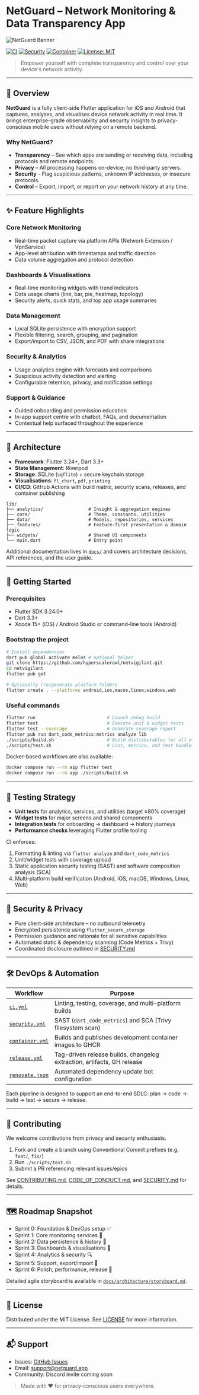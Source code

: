# NetGuard – Network Monitoring & Data Transparency App

![NetGuard Banner](docs/images/logo.png)

[![CI](https://github.com/hyperscalerowl/netvigilant/actions/workflows/ci.yml/badge.svg)](https://github.com/hyperscalerowl/netvigilant/actions/workflows/ci.yml)
[![Security](https://github.com/hyperscalerowl/netvigilant/actions/workflows/security.yml/badge.svg)](https://github.com/hyperscalerowl/netvigilant/actions/workflows/security.yml)
[![Container](https://github.com/hyperscalerowl/netvigilant/actions/workflows/container.yml/badge.svg)](https://github.com/hyperscalerowl/netvigilant/actions/workflows/container.yml)
[![License: MIT](https://img.shields.io/badge/License-MIT-yellow.svg)](LICENSE)

> Empower yourself with complete transparency and control over your device's network activity.

---

## 📖 Overview

**NetGuard** is a fully client-side Flutter application for iOS and Android that captures, analyses, and visualises device network activity in real time. It brings enterprise-grade observability and security insights to privacy-conscious mobile users without relying on a remote backend.

### Why NetGuard?
- **Transparency** – See which apps are sending or receiving data, including protocols and remote endpoints.
- **Privacy** – All processing happens on-device; no third-party servers.
- **Security** – Flag suspicious patterns, unknown IP addresses, or insecure protocols.
- **Control** – Export, import, or report on your network history at any time.

---

## ✨ Feature Highlights

### Core Network Monitoring
- Real-time packet capture via platform APIs (Network Extension / VpnService)
- App-level attribution with timestamps and traffic direction
- Data volume aggregation and protocol detection

### Dashboards & Visualisations
- Real-time monitoring widgets with trend indicators
- Data usage charts (line, bar, pie, heatmap, topology)
- Security alerts, quick stats, and top app usage summaries

### Data Management
- Local SQLite persistence with encryption support
- Flexible filtering, search, grouping, and pagination
- Export/import to CSV, JSON, and PDF with share integrations

### Security & Analytics
- Usage analytics engine with forecasts and comparisons
- Suspicious activity detection and alerting
- Configurable retention, privacy, and notification settings

### Support & Guidance
- Guided onboarding and permission education
- In-app support centre with chatbot, FAQs, and documentation
- Contextual help surfaced throughout the experience

---

## 🧱 Architecture

- **Framework**: Flutter 3.24+, Dart 3.3+
- **State Management**: Riverpod
- **Storage**: SQLite (`sqflite`) + secure keychain storage
- **Visualisations**: `fl_chart`, `pdf`, `printing`
- **CI/CD**: GitHub Actions with build matrix, security scans, releases, and container publishing

```
lib/
├── analytics/                 # Insight & aggregation engines
├── core/                      # Theme, constants, utilities
├── data/                      # Models, repositories, services
├── features/                  # Feature-first presentation & domain logic
├── widgets/                   # Shared UI components
└── main.dart                  # Entry point
```

Additional documentation lives in [`docs/`](docs/) and covers architecture decisions, API references, and the user guide.

---

## 🚀 Getting Started

### Prerequisites
- Flutter SDK 3.24.0+
- Dart 3.3+
- Xcode 15+ (iOS) / Android Studio or command-line tools (Android)

### Bootstrap the project
```bash
# Install dependencies
dart pub global activate melos # optional helper
git clone https://github.com/hyperscalerowl/netvigilant.git
cd netvigilant
flutter pub get

# Optionally (re)generate platform folders
flutter create . --platforms android,ios,macos,linux,windows,web
```

### Useful commands
```bash
flutter run                           # Launch debug build
flutter test                          # Execute unit & widget tests
flutter test --coverage               # Generate coverage report
flutter pub run dart_code_metrics:metrics analyze lib
./scripts/build.sh                    # Build distributables for all platforms
./scripts/test.sh                     # Lint, metrics, and test bundle
```

Docker-based workflows are also available:
```bash
docker compose run --rm app flutter test
docker compose run --rm app ./scripts/build.sh
```

---

## 🧪 Testing Strategy
- **Unit tests** for analytics, services, and utilities (target ≥80% coverage)
- **Widget tests** for major screens and shared components
- **Integration tests** for onboarding → dashboard → history journeys
- **Performance checks** leveraging Flutter profile tooling

CI enforces:
1. Formatting & linting via `flutter analyze` and `dart_code_metrics`
2. Unit/widget tests with coverage upload
3. Static application security testing (SAST) and software composition analysis (SCA)
4. Multi-platform build verification (Android, iOS, macOS, Windows, Linux, Web)

---

## 🔐 Security & Privacy
- Pure client-side architecture – no outbound telemetry
- Encrypted persistence using `flutter_secure_storage`
- Permission guidance and rationale for all sensitive capabilities
- Automated static & dependency scanning (Code Metrics + Trivy)
- Coordinated disclosure outlined in [SECURITY.md](SECURITY.md)

---

## 🛠️ DevOps & Automation

| Workflow | Purpose |
| --- | --- |
| [`ci.yml`](.github/workflows/ci.yml) | Linting, testing, coverage, and multi-platform builds |
| [`security.yml`](.github/workflows/security.yml) | SAST (`dart_code_metrics`) and SCA (Trivy filesystem scan) |
| [`container.yml`](.github/workflows/container.yml) | Builds and publishes development container images to GHCR |
| [`release.yml`](.github/workflows/release.yml) | Tag-driven release builds, changelog extraction, artifacts, GH release |
| [`renovate.json`](renovate.json) | Automated dependency update bot configuration |

Each pipeline is designed to support an end-to-end SDLC: plan → code → build → test → secure → release.

---

## 🤝 Contributing
We welcome contributions from privacy and security enthusiasts.

1. Fork and create a branch using Conventional Commit prefixes (e.g. `feat/`, `fix/`)
2. Run `./scripts/test.sh`
3. Submit a PR referencing relevant issues/epics

See [CONTRIBUTING.md](CONTRIBUTING.md), [CODE_OF_CONDUCT.md](CODE_OF_CONDUCT.md), and [SECURITY.md](SECURITY.md) for details.

---

## 🗺️ Roadmap Snapshot
- Sprint 0: Foundation & DevOps setup ✅
- Sprint 1: Core monitoring services 🚧
- Sprint 2: Data persistence & history 📅
- Sprint 3: Dashboards & visualisations 🎨
- Sprint 4: Analytics & security 🔍
- Sprint 5: Support, export/import 📨
- Sprint 6: Polish, performance, release 🚀

Detailed agile storyboard is available in [`docs/architecture/storyboard.md`](docs/architecture/storyboard.md).

---

## 📝 License

Distributed under the MIT License. See [LICENSE](LICENSE) for more information.

---

## 📬 Support
- Issues: [GitHub Issues](https://github.com/hyperscalerowl/netvigilant/issues)
- Email: support@netguard.app
- Community: Discord invite coming soon

> Made with ❤️ for privacy-conscious users everywhere.
